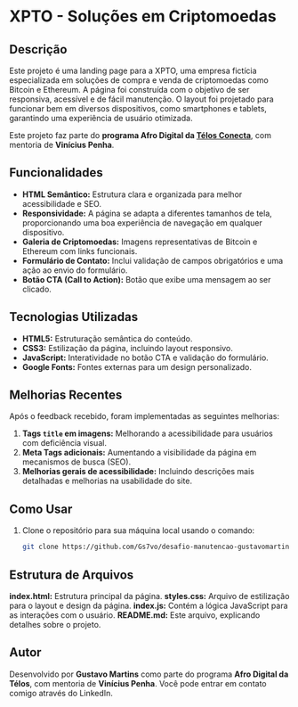 # XPTO - Soluções em Criptomoedas

## Descrição

Este projeto é uma landing page para a XPTO, uma empresa fictícia especializada em soluções de compra e venda de criptomoedas como Bitcoin e Ethereum. A página foi construída com o objetivo de ser responsiva, acessível e de fácil manutenção. O layout foi projetado para funcionar bem em diversos dispositivos, como smartphones e tablets, garantindo uma experiência de usuário otimizada.

Este projeto faz parte do **programa Afro Digital da [Télos Conecta](https://www.telosconecta.com)**, com mentoria de **Vinícius Penha**.

## Funcionalidades

- **HTML Semântico:** Estrutura clara e organizada para melhor acessibilidade e SEO.
- **Responsividade:** A página se adapta a diferentes tamanhos de tela, proporcionando uma boa experiência de navegação em qualquer dispositivo.
- **Galeria de Criptomoedas:** Imagens representativas de Bitcoin e Ethereum com links funcionais.
- **Formulário de Contato:** Inclui validação de campos obrigatórios e uma ação ao envio do formulário.
- **Botão CTA (Call to Action):** Botão que exibe uma mensagem ao ser clicado.

## Tecnologias Utilizadas

- **HTML5:** Estruturação semântica do conteúdo.
- **CSS3:** Estilização da página, incluindo layout responsivo.
- **JavaScript:** Interatividade no botão CTA e validação do formulário.
- **Google Fonts:** Fontes externas para um design personalizado.

## Melhorias Recentes

Após o feedback recebido, foram implementadas as seguintes melhorias:

1. **Tags `title` em imagens:** Melhorando a acessibilidade para usuários com deficiência visual.
2. **Meta Tags adicionais:** Aumentando a visibilidade da página em mecanismos de busca (SEO).
3. **Melhorias gerais de acessibilidade:** Incluindo descrições mais detalhadas e melhorias na usabilidade do site.

## Como Usar

1. Clone o repositório para sua máquina local usando o comando:
   ```bash
   git clone https://github.com/Gs7vo/desafio-manutencao-gustavomartins.git
   ```

## Estrutura de Arquivos
**index.html:** Estrutura principal da página.
**styles.css:** Arquivo de estilização para o layout e design da página.
**index.js:** Contém a lógica JavaScript para as interações com o usuário.
**README.md:** Este arquivo, explicando detalhes sobre o projeto.

## Autor
Desenvolvido por **Gustavo Martins** como parte do programa **Afro Digital da Télos**, com mentoria de **Vinícius Penha**. Você pode entrar em contato comigo através do LinkedIn.